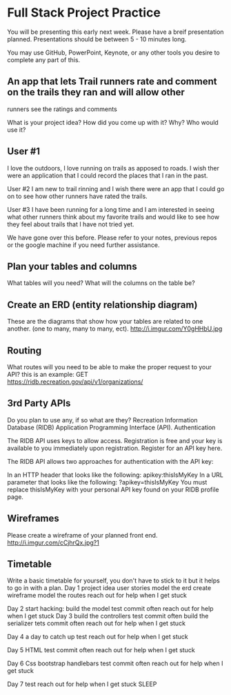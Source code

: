 # Full Stack Project Practice

You will be presenting this early next week.  Please have a breif presentation
planned.  Presentations should be between 5 - 10 minutes long.

You may use GitHub, PowerPoint, Keynote, or any other tools you desire to
complete any part of this.

## An app that lets Trail runners rate and comment on the trails they ran and will allow other
  runners see the ratings and comments

What is your project idea?  How did you come up with it? Why? Who would use it?

## User #1
I love the outdoors, I love running on trails as apposed to roads.
I wish ther were an application that I could record the places that I ran in the past.

User #2
I am new to trail rinning and I wish there were an app that I could go on to see how
other runners have rated the trails.

User #3
I have been running for a long time and I am interested in seeing what other runners think about my favorite trails and would like to see how they feel about trails that I have not tried yet.


We have gone over this before. Please refer to your notes, previous repos or the
google machine if you need further assistance.

## Plan your tables and columns

What tables will you need? What will the columns on the table be?

## Create an ERD (entity relationship diagram)

These are the diagrams that show how your tables are related to one another.
(one to many, many to many, ect).
http://i.imgur.com/Y0gHHbU.jpg

## Routing

What routes will you need to be able to make the proper request to your API?
this is an example:
GET https://ridb.recreation.gov/api/v1/organizations/

## 3rd Party APIs

Do you plan to use any, if so what are they?
 Recreation Information Database (RIDB) Application Programming Interface (API).
 Authentication

The RIDB API uses keys to allow access. Registration is free and your key is available to you immediately upon registration. Register for an API key here.

The RIDB API allows two approaches for authentication with the API key:

In an HTTP header that looks like the following: apikey:thisIsMyKey
In a URL parameter that looks like the following: ?apikey=thisIsMyKey
 You must replace thisIsMyKey with your personal API key found on your RIDB profile page.


## Wireframes

Please create a wireframe of your planned front end.
http://i.imgur.com/cCjhrQx.jpg?1
## Timetable

Write a basic timetable for yourself, you don't have to stick to it but it
helps to go in with a plan.
Day 1
project idea
user stories
model the erd
create wireframe
model the routes
reach out for help when I get stuck

Day 2
start hacking:
build the model test commit often
reach out for help when I get stuck
Day 3
build the controllers  test commit often
build the serializer tets commit often
reach out for help when I get stuck

Day 4
a day to catch up
test
reach out for help when I get stuck

Day 5
HTML test commit often
reach out for help when I get stuck

Day 6
Css
bootstrap
handlebars
test commit often
reach out for help when I get stuck

Day 7
test
reach out for help when I get stuck
SLEEP
